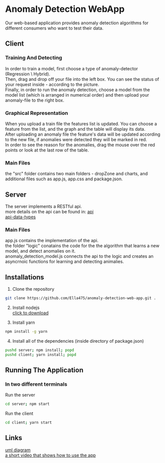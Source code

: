 # Anomaly Detection WebApp

Our web-based application provides anomaly detection algorithms for different consumers who want to test their data.

## Client

### Training And Detecting

In order to train a model, first choose a type of anomaly-detector (Regression \ Hybrid).<br />
Then, drag and drop off your file into the left box. You can see the status of your request
inside - according to the picture.<br /> Finally, in order to run the anomaly detection, choose a
model from the model list (which is arranged in numerical order) and then upload your anomaly-file
to the right box.

### Graphical Representation

When you upload a train file the features list is updated. You can choose a feature from the list, and the graph and the table will display its data.<br />
After uploading an anomaly file the feature's data will be updated according to the new file, if anomalies were detected they will be marked in red.<br />
In order to see the reason for the anomalies, drag the mouse over the red points or look at the last row of the table.

### Main Files
the "src" folder contains two main folders - dropZone and charts, and additional files such as app.js, app.css and package.json. 

## Server
The server implements a RESTful api. <br/>
more details on the api can be found in:
[api](server/images/api.PNG)<br/>
[api-data-types](server/images/api2.png)<br/>

### Main Files
app.js contains the implementation of the api.<br/>
the folder "logic" conatains the code for the the algorithm that learns a new model, and detect anomalies on it.<br/>
anomaly_detection_model.js connects the api to the logic and creates an asyncrnoic functions for learning and detecting animalies.


## Installations

1. Clone the repository
```bash
git clone https://github.com/Ella475/anomaly-detection-web-app.git .
```

2. Install nodejs <br/>[click to download](https://nodejs.org/en/)<br/>

3. Install yarn
```bash
npm install -g yarn
```

4. Install all of the dependencies (inside directory of package.json)
```bash
pushd server; npm install; popd
pushd client; yarn install; popd
``` 


## Running The Application
### In two different terminals

Run the server
```bash
cd server; npm start
```

Run the client
```bash
cd client; yarn start
```

## Links

[uml diagram](https://github.com/Ella475/anomaly-detection-web-app/blob/master/uml.png)<br/>
[a short video that shows how to use the app](https://streamable.com/rl07wj)<br/>
